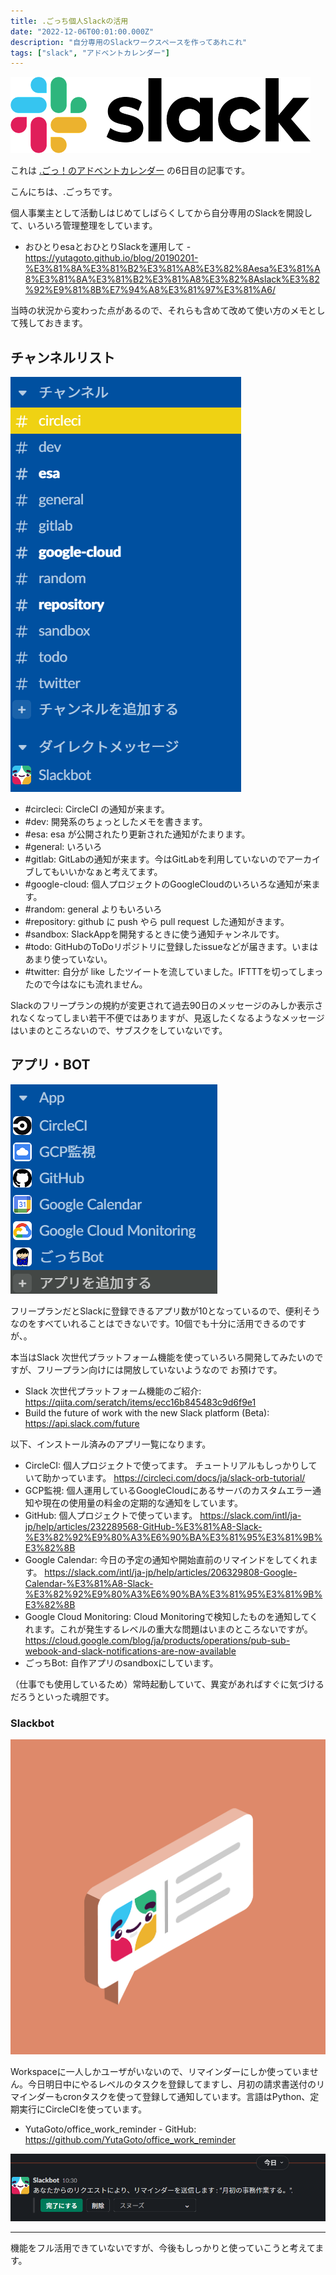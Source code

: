 ```yaml
---
title: .ごっち個人Slackの活用
date: "2022-12-06T00:01:00.000Z"
description: "自分専用のSlackワークスペースを作ってあれこれ"
tags: ["slack", "アドベントカレンダー"]
---
```


![Slack Logo](./Slack-logo.png)

これは [.ごっ！のアドベントカレンダー](https://adventar.org/calendars/8199) の6日目の記事です。

こんにちは、.ごっちです。

個人事業主として活動しはじめてしばらくしてから自分専用のSlackを開設して、いろいろ管理整理をしています。

- おひとりesaとおひとりSlackを運用して - https://yutagoto.github.io/blog/20190201-%E3%81%8A%E3%81%B2%E3%81%A8%E3%82%8Aesa%E3%81%A8%E3%81%8A%E3%81%B2%E3%81%A8%E3%82%8Aslack%E3%82%92%E9%81%8B%E7%94%A8%E3%81%97%E3%81%A6/

当時の状況から変わった点があるので、それらも含めて改めて使い方のメモとして残しておきます。

## チャンネルリスト

![channels](./chs.png)

- #circleci: CircleCI の通知が来ます。
- #dev: 開発系のちょっとしたメモを書きます。
- #esa: esa が公開されたり更新された通知がたまります。
- #general: いろいろ
- #gitlab: GitLabの通知が来ます。今はGitLabを利用していないのでアーカイブしてもいいかなぁと考えてます。
- #google-cloud: 個人プロジェクトのGoogleCloudのいろいろな通知が来ます。
- #random: general よりもいろいろ
- #repository: github に push やら pull request した通知がきます。
- #sandbox: SlackAppを開発するときに使う通知チャンネルです。
- #todo: GitHubのToDoリポジトリに登録したissueなどが届きます。いまはあまり使っていない。
- #twitter: 自分が like したツイートを流していました。IFTTTを切ってしまったので今はなにも流れません。

Slackのフリープランの規約が変更されて過去90日のメッセージのみしか表示されなくなってしまい若干不便ではありますが、見返したくなるようなメッセージはいまのところないので、サブスクをしていないです。

## アプリ・BOT

![Apps](./apps.png)

フリープランだとSlackに登録できるアプリ数が10となっているので、便利そうなのをすべていれることはできないです。10個でも十分に活用できるのですが、。

本当はSlack 次世代プラットフォーム機能を使っていろいろ開発してみたいのですが、フリープラン向けには開放していないようなので お預けです。

- Slack 次世代プラットフォーム機能のご紹介: https://qiita.com/seratch/items/ecc16b845483c9d6f9e1
- Build the future of work with the new Slack platform (Beta): https://api.slack.com/future

以下、インストール済みのアプリ一覧になります。

- CircleCI: 個人プロジェクトで使ってます。 チュートリアルもしっかりしていて助かっています。 https://circleci.com/docs/ja/slack-orb-tutorial/
- GCP監視: 個人運用しているGoogleCloudにあるサーバのカスタムエラー通知や現在の使用量の料金の定期的な通知をしています。
- GitHub: 個人プロジェクトで使っています。 https://slack.com/intl/ja-jp/help/articles/232289568-GitHub-%E3%81%A8-Slack-%E3%82%92%E9%80%A3%E6%90%BA%E3%81%95%E3%81%9B%E3%82%8B
- Google Calendar: 今日の予定の通知や開始直前のリマインドをしてくれます。 https://slack.com/intl/ja-jp/help/articles/206329808-Google-Calendar-%E3%81%A8-Slack-%E3%82%92%E9%80%A3%E6%90%BA%E3%81%95%E3%81%9B%E3%82%8B
- Google Cloud Monitoring: Cloud Monitoringで検知したものを通知してくれます。これが発生するレベルの重大な問題はいまのところないですが。 https://cloud.google.com/blog/ja/products/operations/pub-sub-webook-and-slack-notifications-are-now-available
- ごっちBot: 自作アプリのsandboxにしています。

（仕事でも使用しているため）常時起動していて、異変があればすぐに気づけるだろうといった魂胆です。


### Slackbot

![bot](./slackbot.jpg)

Workspaceに一人しかユーザがいないので、リマインダーにしか使っていません。今日明日中にやるレベルのタスクを登録してますし、月初の請求書送付のリマインダーもcronタスクを使って登録して通知しています。言語はPython、定期実行にCircleCIを使っています。

- YutaGoto/office_work_reminder - GitHub: https://github.com/YutaGoto/office_work_reminder

![reminder](./reminder.png)

---

機能をフル活用できていないですが、今後もしっかりと使っていこうと考えてます。
